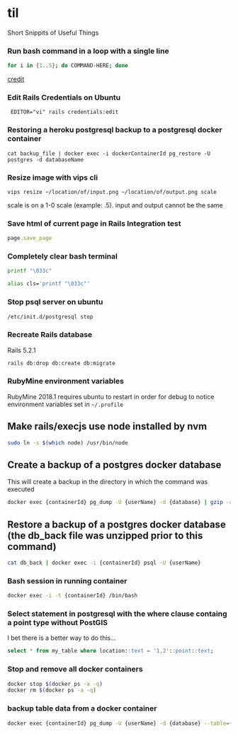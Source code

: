 # til
Short Snippits of Useful Things

### Run bash command in a loop with a single line
```bash
for i in {1..5}; do COMMAND-HERE; done
```
[credit](https://www.cyberciti.biz/faq/linux-unix-bash-for-loop-one-line-command/)

### Edit Rails Credentials on Ubuntu
```
 EDITOR="vi" rails credentials:edit
 ```

### Restoring a heroku postgresql backup to a postgresql docker container
```
cat backup_file | docker exec -i dockerContainerId pg_restore -U postgres -d databaseName
```

### Resize image with vips cli
```
vips resize ~/location/of/input.png ~/location/of/output.png scale
```
scale is on a 1-0 scale (example: .5). input and output cannot be the same

### Save html of current page in Rails Integration test
```ruby
page.save_page
```

### Completely clear bash terminal
```bash 
printf "\033c"

alias cls='printf "\033c"'
```

### Stop psql server on ubuntu
```bash
/etc/init.d/postgresql stop
```

### Recreate Rails database
Rails 5.2.1
```bash
rails db:drop db:create db:migrate
```

### RubyMine environment variables
RubyMine 2018.1 requires ubuntu to restart in order for debug to notice environment variables set in `~/.profile`

## Make rails/execjs use node installed by nvm
```bash
sudo ln -s $(which node) /usr/bin/node
```

## Create a backup of a postgres docker database
This will create a backup in the directory in which the command was executed

```bash
docker exec {containerId} pg_dump -U {userName} -d {database} | gzip -c > db_back.gz
```

## Restore a backup of a postgres docker database (the db_back file was unzipped prior to this command)
```bash
cat db_back | docker exec -i {containerId} psql -U {userName}
```

### Bash session in running container
``` bash
docker exec -i -t {containerId} /bin/bash
```

### Select statement in postgresql with the where clause containg a point type without PostGIS
I bet there is a better way to do this...
```sql
select * from my_table where location::text = '1,2'::point::text;
```

### Stop and remove all docker containers
```bash
docker stop $(docker ps -a -q)
docker rm $(docker ps -a -q)
```

### backup table data from a docker container
```bash
docker exec {containerId} pg_dump -U {userName} -d {database} --table={tablName} --data-only > {backupFileName}.sql

```
